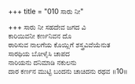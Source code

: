+++
title = "010 ಸಾರು ನೀ"

+++
ಸಾರು ನೀ ಸಹದೇವ ಜಗದ ವಿ  
ಕಾರಿಯಿವನೀ ಕರ್ಣನಿವನ ದೊ  
ಠಾರಿಸುವ ನಾಲಗೆಯ ಕೊಯ್ಲಿಗೆ ಶಸ್ತ್ರವಿವೆಯೆನುತ  
ಸಾರಥಿಯ ಬೋಳೈಸಿ ಚಾಪದ  
ನಾರಿಯನು ದನಿಮಾಡಿ ನಕುಲನು  
ದಾರ ಕರ್ಣನ ಮುಟ್ಟಿ ಬಂದನು ಚಾಚಿದನು ರಥವ     ॥10॥